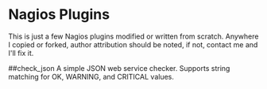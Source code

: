 # Nagios Plugins

This is just a few Nagios plugins modified or written from scratch.  Anywhere I copied or forked, author attribution should be noted, if not, contact me and I'll fix it.

##check_json
A simple JSON web service checker.  Supports string matching for OK, WARNING, and CRITICAL values.